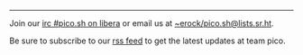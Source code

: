 <hr />

Join our [irc #pico.sh on libera](https://pico.sh/irc) or email us at
[~erock/pico.sh@lists.sr.ht](mailto:~erock/pico.sh@lists.sr.ht).

Be sure to subscribe to our [rss feed](/rss) to get the latest updates at team
pico.
